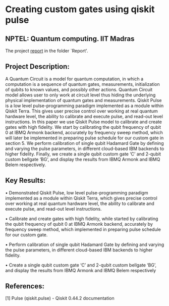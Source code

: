 # **Creating custom gates using qiskit pulse**
## **NPTEL: Quantum computing. IIT Madras** 


The project [report](https://github.com/SoumikSamanta10/Quantum-gate-using-qiskit-pulse/blob/deb4a6eda70d7bc5e33fbc86a67afd106e08040c/Creating%20custom%20gates%20using%20qiskit%20pulse.pdf) in the folder `Report'.

## **Project Description:**

A Quantum Circuit is a model for quantum computation, in which a computation is a sequence of quantum gates, measurements, initialization of qubits to known values, and possibly other actions. Quantum Circuit model allows user to only work at circuit level thus hiding the underlying physical implementation of quantum gates and measurements. Qiskit Pulse is a low level pulse-programming paradigm implemented as a module within Qiskit Terra. This gives user precise control over working at real quantum hardware level, the ability to calibrate and execute pulse, and read-out level instructions. In this paper we use Qiskit Pulse model to calibrate and create gates with high fidelity. We start by calibrating the qubit frequency of qubit 0 at IBMQ Armonk backend, accurately by frequency sweep method, which will later be implemented in preparing pulse schedule for our custom gate in section 5. We perform calibration of single qubit Hadamard Gate by defining and varying the pulse parameters, in different cloud-based IBM backends to higher fidelity. Finally, we create a single qubit custom gate ‘C’ and 2-qubit custom bellgate ‘BG’, and display the results from IBMQ Armonk and IBMQ Belem respectively. 
   

## **Key Results:**
•	Demonstrated Qiskit Pulse, low level pulse-programming paradigm implemented as a module within Qiskit Terra, which gives precise control over working at real quantum hardware level, the ability to calibrate and execute pulse, and read-out level instructions.

•	Calibrate and create gates with high fidelity, while started by calibrating the qubit frequency of qubit 0 at IBMQ Armonk backend, accurately by frequency sweep method, which implemented in preparing pulse schedule for our custom gate.

•	Perform calibration of single qubit Hadamard Gate by defining and varying the pulse parameters, in different cloud-based IBM backends to higher fidelity.

•	Create a single qubit custom gate ‘C’ and 2-qubit custom bellgate ‘BG’, and display the results from IBMQ Armonk and IBMQ Belem respectively




## **References:**

[1] Pulse (qiskit.pulse) - Qiskit 0.44.2 documentation


